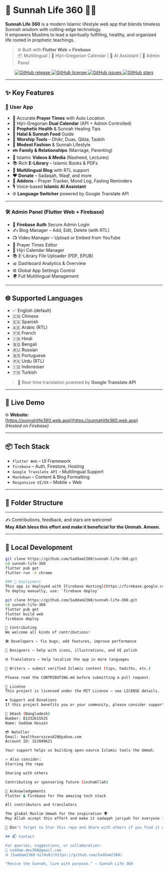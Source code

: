 # 🌿 Sunnah Life 360 🕌🍯

**Sunnah Life 360** is a modern Islamic lifestyle web app that blends timeless Sunnah wisdom with cutting-edge technology.  
It empowers Muslims to lead a spiritually fulfilling, healthy, and organized life rooted in prophetic teachings.

> 🌐 Built with **Flutter Web + Firebase**  
> 📦 Multilingual | 📆 Hijri–Gregorian Calendar | 🤖 AI Assistant | 🔐 Admin Panel

<p align="center">
  <a href="https://github.com/Saddam2360/sunnah-life-360/releases">
    <img src="https://img.shields.io/github/v/release/Saddam2360/sunnah-life-360" alt="GitHub release">
  </a>
  <a href="https://github.com/Saddam2360/sunnah-life-360/blob/main/LICENSE">
    <img src="https://img.shields.io/github/license/Saddam2360/sunnah-life-360" alt="GitHub license">
  </a>
  <a href="https://github.com/Saddam2360/sunnah-life-360/issues">
    <img src="https://img.shields.io/github/issues/Saddam2360/sunnah-life-360" alt="GitHub issues">
  </a>
  <a href="https://github.com/Saddam2360/sunnah-life-360/stargazers">
    <img src="https://img.shields.io/github/stars/Saddam2360/sunnah-life-360?style=social" alt="GitHub stars">
  </a>
</p>

---

## ✨ Key Features

### 📱 User App

- 🕌 Accurate **Prayer Times** with Auto Location
- 📆 Hijri–Gregorian **Dual Calendar** (API + Admin Controlled)
- 🍯 **Prophetic Health** & Sunnah Healing Tips
- 🥗 **Halal & Sunnah Food** Guide
- 🧘 **Worship Tools** – Dhikr, Duas, Qibla, Tasbih
- 🧕 **Modest Fashion** & Sunnah Lifestyle
- 👪 **Family & Relationships** (Marriage, Parenting)
- 🎥 Islamic **Videos & Media** (Nasheed, Lectures)
- 📚 Rich **E-Library** – Islamic Books & PDFs
- 📝 **Multilingual Blog** with RTL support
- ❤️ **Donate** – Sadaqah, Waqf, and more
- 🧩 **Addons** – Prayer Tracker, Mood Log, Fasting Reminders
- 🎙️ Voice-based **Islamic AI Assistant**
- 🌐 **Language Switcher** powered by Google Translate API

---

### 🛠️ Admin Panel (Flutter Web + Firebase)

- 🔐 **Firebase Auth** Secure Admin Login
- ✍️ Blog Manager – Add, Edit, Delete (with RTL)
- 📺 Video Manager – Upload or Embed from YouTube
- 🕌 Prayer Times Editor
- 📆 Hijri Calendar Manager
- 📚 E-Library File Uploader (PDF, EPUB)
- 📊 Dashboard Analytics & Overview
- ⚙️ Global App Settings Control
- 🌍 Full Multilingual Management

---

## 🌐 Supported Languages

- ✅ English (default)
- 🇨🇳 Chinese
- 🇪🇸 Spanish
- 🇦🇪 Arabic (RTL)
- 🇫🇷 French
- 🇮🇳 Hindi
- 🇧🇩 Bengali
- 🇷🇺 Russian
- 🇧🇷 Portuguese
- 🇵🇰 Urdu (RTL)
- 🇮🇩 Indonesian
- 🇹🇷 Turkish

> 🔁 Real-time translation powered by **Google Translate API**

---

## 🚀 Live Demo

🌐 **Website:**  
[https://sunnahlife360.web.app](https://sunnahlife360.web.app)  
*(Hosted on Firebase)*

---

## 📦 Tech Stack

- `Flutter Web` – UI Framework  
- `Firebase` – Auth, Firestore, Hosting  
- `Google Translate API` – Multilingual Support  
- `Markdown` – Content & Blog Formatting  
- `Responsive UI/UX` – Mobile + Web  

---

## 📁 Folder Structure


---

✍️ Contributions, feedback, and stars are welcome!  
**May Allah bless this effort and make it beneficial for the Ummah. Ameen.**

---


## 🧪 Local Development

```bash
git clone https://github.com/Saddam2360/sunnah-life-360.git
cd sunnah-life-360
flutter pub get
flutter run -d chrome

### 🚀 Deployment
This app is deployed with [Firebase Hosting](https://firebase.google.com/products/hosting)  
To deploy manually, use: `firebase deploy`

git clone https://github.com/Saddam2360/sunnah-life-360.git
cd sunnah-life-360
flutter pub get
flutter build web
firebase deploy

🤝 Contributing
We welcome all kinds of contributions!

🛠️ Developers — fix bugs, add features, improve performance

🎨 Designers — help with icons, illustrations, and UI polish

🌐 Translators — help localize the app in more languages

📝 Writers — submit verified Islamic content (tips, hadiths, etc.)

Please read the CONTRIBUTING.md before submitting a pull request.

📄 License
This project is licensed under the MIT License – see LICENSE details.

❤️ Support and Donations
If this project benefits you or your community, please consider supporting the developer:

📲 bKash (Bangladesh)
Number: 01332615525
Name: Saddam Hosain

💳 Neteller
Email: healthservices620@yahoo.com
Account ID: 322049621

Your support helps us building open-source Islamic tools the Ummah.

⭐ Also consider:
Starring the repo

Sharing with others

Contributing or sponsoring future (inshaAllah)

🙏 Acknowledgements
Flutter & Firebase for the amazing tech stack

All contributors and translators

The global Muslim Ummah for the inspiration 🌍
May Allah accept this effort and make it sadaqah jariyah for everyone involved.

🌟 Don't forget to Star this repo and Share with others if you find it useful!

## 📬 Contact

For queries, suggestions, or collaboration:  
📧 saddam.dev360@gmail.com  
🌐 [Saddam2360 GitHub](https://github.com/Saddam2360)

"Revive the Sunnah, live with purpose." – Sunnah Life 360
